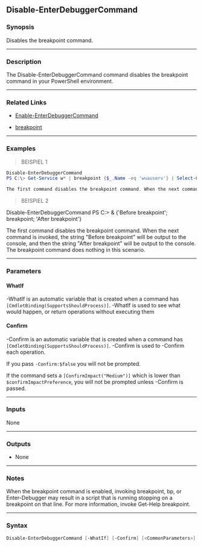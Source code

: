 Disable-EnterDebuggerCommand
----------------------------

### Synopsis
Disables the breakpoint command.

---

### Description

The Disable-EnterDebuggerCommand command disables the breakpoint command in your PowerShell environment.

---

### Related Links
* [Enable-EnterDebuggerCommand](Enable-EnterDebuggerCommand)

* [breakpoint](breakpoint)

---

### Examples
> BEISPIEL 1

```PowerShell
Disable-EnterDebuggerCommand
PS C:\> Get-Service w* | breakpoint {$_.Name -eq 'wuauserv'} | Select-Object -ExpandProperty Name

The first command disables the breakpoint command. When the next command is invoked, the services are output in the console and the breakpoint is skipped entirely.
```
> BEISPIEL 2

Disable-EnterDebuggerCommand
PS C:\> & {'Before breakpoint'; breakpoint; 'After breakpoint'}

The first command disables the breakpoint command. When the next command is invoked, the string "Before breakpoint" will be output to the console, and then the string "After breakpoint" will be output to the console. The breakpoint command does nothing in this scenario.

---

### Parameters
#### **WhatIf**
-WhatIf is an automatic variable that is created when a command has ```[CmdletBinding(SupportsShouldProcess)]```.
-WhatIf is used to see what would happen, or return operations without executing them
#### **Confirm**
-Confirm is an automatic variable that is created when a command has ```[CmdletBinding(SupportsShouldProcess)]```.
-Confirm is used to -Confirm each operation.

If you pass ```-Confirm:$false``` you will not be prompted.

If the command sets a ```[ConfirmImpact("Medium")]``` which is lower than ```$confirmImpactPreference```, you will not be prompted unless -Confirm is passed.

---

### Inputs
None

---

### Outputs
* None

---

### Notes
When the breakpoint command is enabled, invoking breakpoint, bp, or Enter-Debugger may result in a script that is running stopping on a breakpoint on that line. For 
more information, invoke Get-Help breakpoint.

---

### Syntax
```PowerShell
Disable-EnterDebuggerCommand [-WhatIf] [-Confirm] [<CommonParameters>]
```
